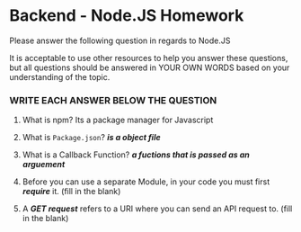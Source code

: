 # Backend - Node.JS Homework

Please answer the following question in regards to Node.JS

It is acceptable to use other resources to help you answer these questions, but all questions should be answered in YOUR OWN WORDS based on your understanding of the topic.

### WRITE EACH ANSWER BELOW THE QUESTION

1. What is npm? Its a package manager for Javascript


2. What is ```Package.json```? ***is a object file***


3. What is a Callback Function? ***a fuctions that is passed as an arguement***


4. Before you can use a separate Module, in your code you must first ***require*** it. (fill in the blank)


5. A ***GET request*** refers to a URI where you can send an API request to. (fill in the blank) 
